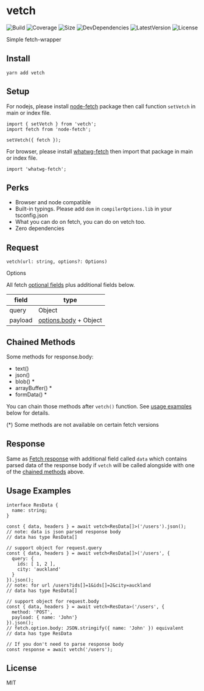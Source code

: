 # vetch
![Build](https://badgen.net/travis/ozylog/vetch/master)
![Coverage](https://badgen.net/coveralls/c/github/ozylog/vetch/master)
![Size](https://badgen.net/bundlephobia/minzip/vetch)
![DevDependencies](https://badgen.net/david/dev/ozylog/vetch)
![LatestVersion](https://badgen.net/npm/v/vetch)
![License](https://badgen.net/npm/license/vetch)

Simple fetch-wrapper

## Install
```
yarn add vetch
```

## Setup
For nodejs, please install [node-fetch](https://www.npmjs.com/package/node-fetch) package then call function `setVetch` in main or index file.
```
import { setVetch } from 'vetch';
import fetch from 'node-fetch';

setVetch({ fetch });
```

For browser, please install [whatwg-fetch](https://www.npmjs.com/package/whatwg-fetch) then import that package in main or index file.
```
import 'whatwg-fetch';
```

## Perks
- Browser and node compatible
- Built-in typings. Please add `dom` in `compilerOptions.lib` in your tsconfig.json
- What you can do on fetch, you can do on vetch too.
- Zero dependencies

## Request
```
vetch(url: string, options?: Options)
```

Options

All fetch [optional fields](https://github.github.io/fetch/#options) plus additional fields below.

| field   | type                                                             |
|---------|------------------------------------------------------------------|
| query   | Object                                                           |
| payload | [options.body](https://github.github.io/fetch/#request-body) + Object |

## Chained Methods
Some methods for response.body:
- text()
- json()
- blob() *
- arrayBuffer() *
- formData() *

You can chain those methods after `vetch()` function. See [usage examples](#usage-examples) below for details.

(*) Some methods are not available on certain fetch versions

## Response
Same as [Fetch response](https://github.github.io/fetch/#Response) with additional field called `data` which contains parsed data of the response body if `vetch` will be called alongside with one of the [chained methods](#chained-methods) above.

## Usage Examples
```
interface ResData {
  name: string;
}

const { data, headers } = await vetch<ResData[]>('/users').json();
// note: data is json parsed response body
// data has type ResData[]

// support object for request.query
const { data, headers } = await vetch<ResData[]>('/users', {
  query: {
    ids: [ 1, 2 ],
    city: 'auckland'
  }
}).json();
// note: for url /users?ids[]=1&ids[]=2&city=auckland
// data has type ResData[]

// support object for request.body
const { data, headers } = await vetch<ResData>('/users', {
  method: 'POST',
  payload: { name: 'John'}
}).json();
// fetch.option.body: JSON.stringify({ name: 'John' }) equivalent
// data has type ResData

// If you don't need to parse response body
const response = await vetch('/users');
```

## License
MIT

